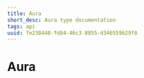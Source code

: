 ```yaml
---
title: Aura
short_desc: Aura type documentation
tags: api
uuid: fe238440-fd84-46c3-8855-d346559b29f8
---
```


# Aura

